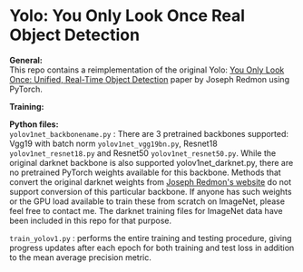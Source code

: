 # Yolo: You Only Look Once Real Object Detection
 
**General:**
<br>
This repo contains a reimplementation of the original Yolo: [You Only Look Once: Unified, Real-Time Object Detection](https://arxiv.org/abs/1506.02640) paper by Joseph Redmon using PyTorch. 

**Training:**

**Python files:**
<br>
```yolov1net_backbonename.py``` : There are 3 pretrained backbones supported: Vgg19 with batch norm ```yolov1net_vgg19bn.py```, Resnet18 ```yolov1net_resnet18.py```
 and Resnet50 ```yolov1net_resnet50.py```. While the original darknet backbone is also supported yolov1net_darknet.py, there are no pretrained PyTorch weights available for this backbone. Methods that convert the original darknet weights from [Joseph Redmon's website](https://pjreddie.com/darknet/imagenet/) do not support conversion of this particular backbone. If anyone has such weights or the GPU load available to train these from scratch on ImageNet, please feel free to contact me. The darknet training files for ImageNet data have been included in this repo for that purpose. 
 
```train_yolov1.py``` : performs the entire training and testing procedure, giving progress updates after each epoch for both training and test loss in addition to the mean average precision metric. 

